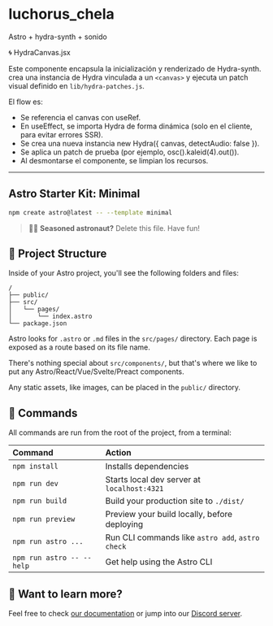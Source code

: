 # luchorus_chela

Astro + hydra-synth + sonido

🌀 HydraCanvas.jsx

Este componente encapsula la inicialización y renderizado de Hydra-synth. crea una instancia de Hydra vinculada a un `<canvas>` y ejecuta un patch visual definido en `lib/hydra-patches.js`.

El flow es:

- Se referencia el canvas con useRef.
- En useEffect, se importa Hydra de forma dinámica (solo en el cliente, para evitar errores SSR).
- Se crea una nueva instancia new Hydra({ canvas, detectAudio: false }).
- Se aplica un patch de prueba (por ejemplo, osc().kaleid(4).out()).
- Al desmontarse el componente, se limpian los recursos.

---

## Astro Starter Kit: Minimal

```sh
npm create astro@latest -- --template minimal
```

> 🧑‍🚀 **Seasoned astronaut?** Delete this file. Have fun!

## 🚀 Project Structure

Inside of your Astro project, you'll see the following folders and files:

```text
/
├── public/
├── src/
│   └── pages/
│       └── index.astro
└── package.json
```

Astro looks for `.astro` or `.md` files in the `src/pages/` directory. Each page is exposed as a route based on its file name.

There's nothing special about `src/components/`, but that's where we like to put any Astro/React/Vue/Svelte/Preact components.

Any static assets, like images, can be placed in the `public/` directory.

## 🧞 Commands

All commands are run from the root of the project, from a terminal:

| Command                   | Action                                           |
| :------------------------ | :----------------------------------------------- |
| `npm install`             | Installs dependencies                            |
| `npm run dev`             | Starts local dev server at `localhost:4321`      |
| `npm run build`           | Build your production site to `./dist/`          |
| `npm run preview`         | Preview your build locally, before deploying     |
| `npm run astro ...`       | Run CLI commands like `astro add`, `astro check` |
| `npm run astro -- --help` | Get help using the Astro CLI                     |

## 👀 Want to learn more?

Feel free to check [our documentation](https://docs.astro.build) or jump into our [Discord server](https://astro.build/chat).
